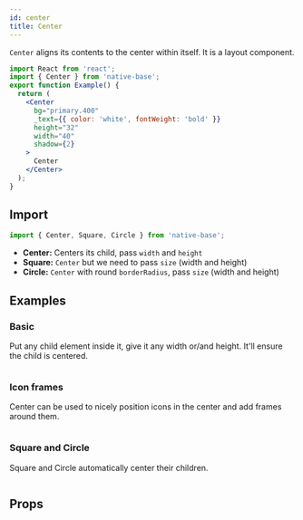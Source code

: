 ```yaml
---
id: center
title: Center
---
```


`Center` aligns its contents to the center within itself. It is a layout component.

```jsx isShowcase
import React from 'react';
import { Center } from 'native-base';
export function Example() {
  return (
    <Center
      bg="primary.400"
      _text={{ color: 'white', fontWeight: 'bold' }}
      height="32"
      width="40"
      shadow={2}
    >
      Center
    </Center>
  );
}
```

## Import

```jsx
import { Center, Square, Circle } from 'native-base';
```

- **Center:** Centers its child, pass `width` and `height`
- **Square:** `Center` but we need to pass `size` (width and height)
- **Circle:** `Center` with round `borderRadius`, pass `size` (width and height)

## Examples

### Basic

Put any child element inside it, give it any width or/and height. It'll ensure the child is centered.

```ComponentSnackPlayer path=components,composites,Center,Basic.tsx

```

### Icon frames

Center can be used to nicely position icons in the center and add frames around them.

```ComponentSnackPlayer path=components,composites,Center,WithIcons.tsx

```

### Square and Circle

Square and Circle automatically center their children.

```ComponentSnackPlayer path=components,composites,Center,SquareCircle.tsx

```

## Props

```ComponentPropTable path=composites,Center,Center.tsx

```
